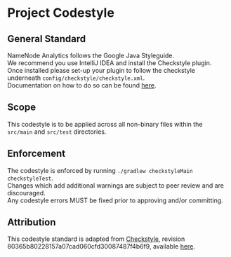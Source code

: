 # Project Codestyle

## General Standard

NameNode Analytics follows the Google Java Styleguide.  
We recommend you use IntelliJ IDEA and install the Checkstyle plugin.  
Once installed please set-up your plugin to follow the checkstyle underneath `config/checkstyle/checkstyle.xml`.  
Documentation on how to do so can be found [here][guide].

## Scope

This codestyle is to be applied across all non-binary files within the `src/main` and `src/test` directories.

## Enforcement

The codestyle is enforced by running `./gradlew checkstyleMain checkstyleTest`.  
Changes which add additional warnings are subject to peer review and are discouraged.  
Any codestyle errors MUST be fixed prior to approving and/or committing.

## Attribution

This codestyle standard is adapted from [Checkstyle][homepage], revision 80365b80228157a07cad060cfd30087487f4b6f9, available [here][version].

[guide]: http://www.practicesofmastery.com/post/intellij-checkstyle-google-java-style-guide/
[homepage]: https://github.com/checkstyle/checkstyle
[version]: https://github.com/checkstyle/checkstyle/blob/80365b80228157a07cad060cfd30087487f4b6f9/src/main/resources/google_checks.xml
